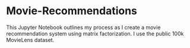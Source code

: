 # Movie-Recommendations
This Jupyter Notebook outlines my process as I create a movie recommendation system using matrix factorization.  I use the public 100k MovieLens dataset.
